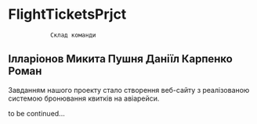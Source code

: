 # FlightTicketsPrjct
                Склад команди
Ілларіонов Микита
Пушня Даніїл
Карпенко Роман
--------------------
Завданням нашого проекту стало створення веб-сайту з реалізованою системою бронювання квитків на авіарейси. 

to be continued...